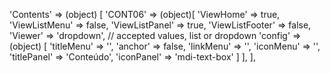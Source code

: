 <!-- IDEAL CONFIGURATION FOR THE MODEL -->

'Contents' => (object) [
'CONT06' => (object)[
'ViewHome' => true,
'ViewListMenu' => false,
'ViewListPanel' => true,
'ViewListFooter' => false,
'Viewer' => 'dropdown', // accepted values, list or dropdown
'config' => (object) [
'titleMenu' => '',
'anchor' => false,
'linkMenu' => '',
'iconMenu' => '',
'titlePanel' => 'Conteúdo',
'iconPanel' => 'mdi-text-box'
]
],
],
